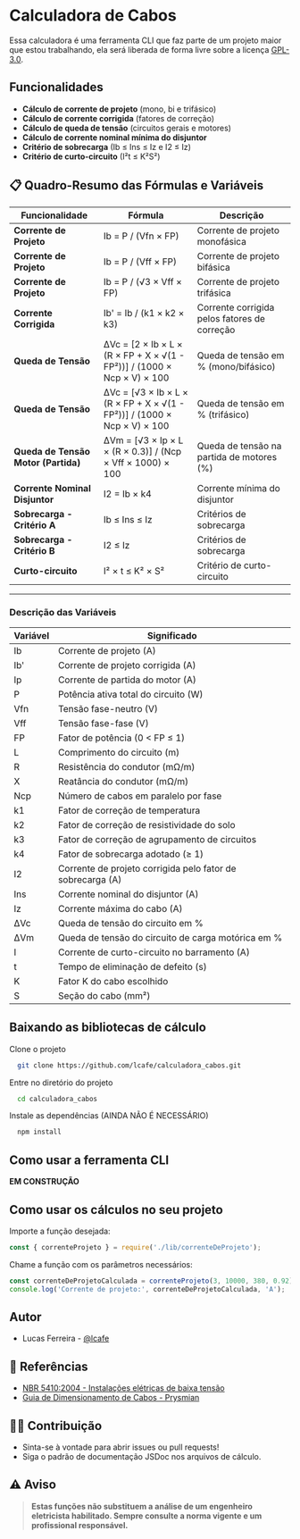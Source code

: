 
# Calculadora de Cabos

Essa calculadora é uma ferramenta CLI que faz parte de um projeto maior que estou trabalhando, ela será liberada de forma livre sobre a licença [GPL-3.0](https://github.com/lcafe/calculadora_cabos/tree/main?tab=GPL-3.0-1-ov-file#readme).






## Funcionalidades

- **Cálculo de corrente de projeto** (mono, bi e trifásico)
- **Cálculo de corrente corrigida** (fatores de correção)
- **Cálculo de queda de tensão** (circuitos gerais e motores)
- **Cálculo de corrente nominal mínima do disjuntor**
- **Critério de sobrecarga** (Ib ≤ Ins ≤ Iz e I2 ≤ Iz)
- **Critério de curto-circuito** (I²t ≤ K²S²)


## 📋 Quadro-Resumo das Fórmulas e Variáveis

| **Funcionalidade**                | **Fórmula**                                                                                      | **Descrição**                                      |
|------------------------------------|--------------------------------------------------------------------------------------------------|----------------------------------------------------|
| **Corrente de Projeto**           | Ib = P / (Vfn × FP)                       | Corrente de projeto monofásica         |
| **Corrente de Projeto**           | Ib = P / (Vff × FP)                       | Corrente de projeto bifásica      |
| **Corrente de Projeto**           |  Ib = P / (√3 × Vff × FP)                      | Corrente de projeto trifásica         |
| **Corrente Corrigida**            | Ib' = Ib / (k1 × k2 × k3)                                                                        | Corrente corrigida pelos fatores de correção       |
| **Queda de Tensão**               | ΔVc = [2 × Ib × L × (R × FP + X × √(1 - FP²))] / (1000 × Ncp × V) × 100 | Queda de tensão em % (mono/bifásico)                |
| **Queda de Tensão**        | ΔVc = [√3 × Ib × L × (R × FP + X × √(1 - FP²))] / (1000 × Ncp × V) × 100 | Queda de tensão em % (trifásico)                |
| **Queda de Tensão Motor (Partida)**| ΔVm = [√3 × Ip × L × (R × 0.3)] / (Ncp × Vff × 1000) × 100                                      | Queda de tensão na partida de motores (%)          |
| **Corrente Nominal Disjuntor**    | I2 = Ib × k4                                                           | Corrente mínima do disjuntor                       |
| **Sobrecarga - Critério A**                    | Ib ≤ Ins ≤ Iz                              | Critérios de sobrecarga                           
| **Sobrecarga - Critério B**                    |  I2 ≤ Iz                                                                       | Critérios de sobrecarga                            |
| **Curto-circuito**                | I² × t ≤ K² × S²                                                                                 | Critério de curto-circuito                         |

---

### **Descrição das Variáveis**

| **Variável** | **Significado**                                      |
|--------------|------------------------------------------------------|
| Ib           | Corrente de projeto (A)                              |
| Ib'          | Corrente de projeto corrigida (A)                    |
| Ip           | Corrente de partida do motor (A)                     |
| P            | Potência ativa total do circuito (W)                 |
| Vfn          | Tensão fase-neutro (V)                               |
| Vff          | Tensão fase-fase (V)                                 |
| FP           | Fator de potência (0 < FP ≤ 1)                       |
| L            | Comprimento do circuito (m)                          |
| R            | Resistência do condutor (mΩ/m)                       |
| X            | Reatância do condutor (mΩ/m)                         |
| Ncp          | Número de cabos em paralelo por fase                 |
| k1           | Fator de correção de temperatura                     |
| k2           | Fator de correção de resistividade do solo           |
| k3           | Fator de correção de agrupamento de circuitos        |
| k4           | Fator de sobrecarga adotado (≥ 1)                    |
| I2           | Corrente de projeto corrigida pelo fator de sobrecarga (A) |
| Ins          | Corrente nominal do disjuntor (A)                    |
| Iz           | Corrente máxima do cabo (A)                          |
| ΔVc          | Queda de tensão do circuito em %                     |
| ΔVm          | Queda de tensão do circuito de carga motórica em %   |
| I            | Corrente de curto-circuito no barramento (A)         |
| t            | Tempo de eliminação de defeito (s)                   |
| K            | Fator K do cabo escolhido                            |
| S            | Seção do cabo (mm²)                                  |

## Baixando as bibliotecas de cálculo

Clone o projeto

```bash
  git clone https://github.com/lcafe/calculadora_cabos.git
```

Entre no diretório do projeto

```bash
  cd calculadora_cabos
```

Instale as dependências (AINDA NÃO É NECESSÁRIO)

```bash
  npm install
```

## Como usar a ferramenta CLI

**EM CONSTRUÇÃO**

##  Como usar os cálculos no seu projeto

Importe a função desejada:

```javascript
const { correnteProjeto } = require('./lib/correnteDeProjeto');
```

Chame a função com os parâmetros necessários:

```javascript
const correnteDeProjetoCalculada = correnteProjeto(3, 10000, 380, 0.92); // trifásico
console.log('Corrente de projeto:', correnteDeProjetoCalculada, 'A');
```

## Autor

- Lucas Ferreira - [@lcafe](https://github.com/lcafe)

## 📖 Referências

- [NBR 5410:2004 - Instalações elétricas de baixa tensão](https://www.abntcatalogo.com.br/pnm.aspx?Q=bWl2M29BSEtyWlZnaVBRRUc5c3lMUG55YTloZUxBSWp6N2VWbUY1SUYxQT0=)
- [Guia de Dimensionamento de Cabos - Prysmian](https://br.prysmian.com/sites/default/files/atoms/files/Guia_de_Dimensionamento-Baixa_Tensao_Rev9.pdf)

## 👨‍💻 Contribuição

- Sinta-se à vontade para abrir issues ou pull requests!
- Siga o padrão de documentação JSDoc nos arquivos de cálculo.

## ⚠️ Aviso

> **Estas funções não substituem a análise de um engenheiro eletricista habilitado. Sempre consulte a norma vigente e um profissional responsável.**
